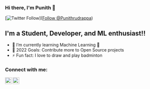 ### Hi there, I'm Punith  👋 


[![Twitter Follow](https://img.shields.io/twitter/follow/codeSTACKr?color=1DA1F2&logo=twitter&style=for-the-badge)](<a href="https://twitter.com/Punithrudrappa?ref_src=twsrc%5Etfw" class="twitter-follow-button" data-show-count="false">Follow @Punithrudrappa</a><script async src="https://platform.twitter.com/widgets.js" charset="utf-8"></script>)

## I'm a Student, Developer, and ML enthusiast!!


- 🌱 I’m currently learning Machine Learning 🤣
- 🥅 2022 Goals: Contribute more to Open Source projects
- ⚡ Fun fact: I love to draw and play badminton 

### Connect with me:

[<img align="left" alt="codeSTACKr | Twitter" width="22px" src="https://cdn.jsdelivr.net/npm/simple-icons@v3/icons/twitter.svg" />][twitter]
[<img align="left" alt="codeSTACKr | LinkedIn" width="22px" src="https://cdn.jsdelivr.net/npm/simple-icons@v3/icons/linkedin.svg" />][linkedin]


<br />



[twitter]: https://twitter.com/Punithrudrappa
[linkedin]: https://linkedin.com/in/punithrudrappa